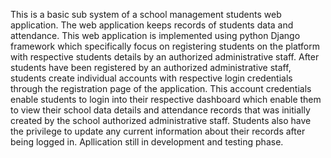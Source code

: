 This is a basic sub system of a school management students web application. The web application keeps records of students data and attendance. This web application is implemented using python Django framework which specifically focus on registering students on the platform with respective students details by an authorized administrative staff. After students have been registered by an authorized administrative staff, students create individual accounts with respective login credentials through the registration page of the application. This account credentials enable students to login into their respective dashboard which enable them to view their school data details and attendance records that was initially created by the school authorized administrative staff. Students also have the privilege to update any current information about their records after being logged in. Apllication still in development and testing phase.
